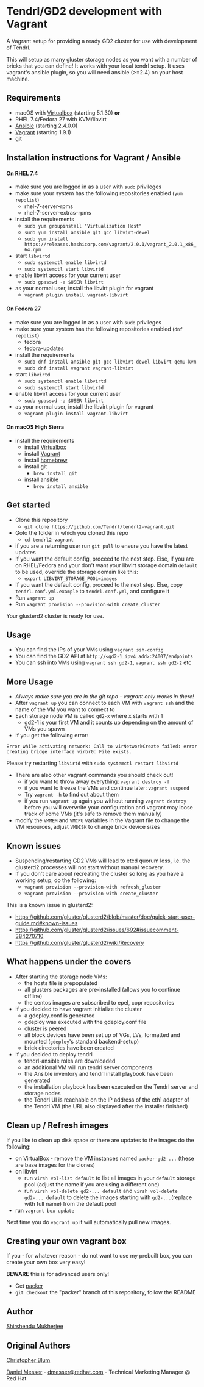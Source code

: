 # Tendrl/GD2 development with Vagrant

A Vagrant setup for providing a ready GD2 cluster for use with development of Tendrl.

This will setup as many gluster storage nodes as you want with a number of bricks that you can define!
It works with your local tendrl setup.
It uses vagrant's ansible plugin, so you will need ansible (>=2.4) on your host machine.

## Requirements
* macOS with [Virtualbox](https://www.virtualbox.org/wiki/Downloads) (starting 5.1.30) **or**
* RHEL 7.4/Fedora 27 with KVM/libvirt
* [Ansible](https://ansible.com) (starting 2.4.0.0)
* [Vagrant](https://www.vagrantup.com) (starting 1.9.1)
* git

## Installation instructions for Vagrant / Ansible

#### On RHEL 7.4

* make sure you are logged in as a user with `sudo` privileges
* make sure your system has the following repositories enabled (`yum repolist`)
  * rhel-7-server-rpms
  * rhel-7-server-extras-rpms
* install the requirements
  * `sudo yum groupinstall "Virtualization Host"`
  * `sudo yum install ansible git gcc libvirt-devel`
  * `sudo yum install https://releases.hashicorp.com/vagrant/2.0.1/vagrant_2.0.1_x86_64.rpm`
* start `libvirtd`
  * `sudo systemctl enable libvirtd`
  * `sudo systemctl start libvirtd`
* enable libvirt access for your current user
  * `sudo gpasswd -a $USER libvirt`
* as your normal user, install the libvirt plugin for vagrant
  * `vagrant plugin install vagrant-libvirt`

#### On Fedora 27

* make sure you are logged in as a user with `sudo` privileges
* make sure your system has the following repositories enabled (`dnf repolist`)
  * fedora
  * fedora-updates
* install the requirements
  * `sudo dnf install ansible git gcc libvirt-devel libvirt qemu-kvm`
  * `sudo dnf install vagrant vagrant-libvirt`
* start `libvirtd`
  * `sudo systemctl enable libvirtd`
  * `sudo systemctl start libvirtd`
* enable libvirt access for your current user
  * `sudo gpasswd -a $USER libvirt`
* as your normal user, install the libvirt plugin for vagrant
  * `vagrant plugin install vagrant-libvirt`

#### On macOS High Sierra

* install the requirements
  * install [Virtualbox](https://www.virtualbox.org/wiki/Downloads)
  * install [Vagrant](https://www.vagrantup.com)
  * install [homebrew](https://brew.sh/)
  * install git
    * `brew install git`
  * install ansible
    * `brew install ansible`

## Get started

* Clone this repository
  * `git clone https://github.com/Tendrl/tendrl2-vagrant.git`
* Goto the folder in which you cloned this repo
  * `cd tendrl2-vagrant`
* if you are a returning user run `git pull` to ensure you have the latest updates
* If you want the default config, proceed to the next step. Else, if you are on RHEL/Fedora and your don't want your libvirt storage domain `default` to be used, override the storage domain like this:
  * `export LIBVIRT_STORAGE_POOL=images`
* If you want the default config, proceed to the next step. Else, copy `tendrl.conf.yml.example` to `tendrl.conf.yml`, and configure it
* Run `vagrant up`
* Run `vagrant provision --provision-with create_cluster`

Your glusterd2 cluster is ready for use.

## Usage

- You can find the IPs of your VMs using `vagrant ssh-config`
- You can find the GD2 API at `http://<gd2-1_ipv4_add>:24007/endpoints`
- You can ssh into VMs using `vagrant ssh gd2-1`, `vagrant ssh gd2-2` etc

## More Usage
* *Always make sure you are in the git repo - vagrant only works in there!*
* After `vagrant up` you can connect to each VM with `vagrant ssh` and the name of the VM you want to connect to
* Each storage node VM is called `gd2-x` where x starts with 1
  - gd2-1 is your first VM and it counts up depending on the amount of VMs you spawn
* If you get the following error:

`Error while activating network: Call to virNetworkCreate failed: error creating bridge interface virbr0: File exists.`

Please try restarting `libvirtd` with `sudo systemctl restart libvirtd`

* There are also other vagrant commands you should check out!
  * if you want to throw away everything: `vagrant destroy -f`
  * if you want to freeze the VMs and continue later: `vagrant suspend`
  * Try `vagrant -h` to find out about them
  * if you run `vagrant up` again you without running `vagrant destroy` before you will overwrite your configuration and vagrant may loose track of some VMs (it's safe to remove them manually)
* modify the `VMMEM` and `VMCPU` variables in the Vagrant file to change the VM resources, adjust `VMDISK` to change brick device sizes

## Known issues
- Suspending/restarting GD2 VMs will lead to etcd quorum loss, i.e. the glusterd2 processes will not start without manual recovery.
- If you don't care about recreating the cluster so long as you have a working setup, do the following:
  - `vagrant provision --provision-with refresh_gluster`
  - `vagrant provision --provision-with create_cluster`

This is a known issue in glusterd2:
- https://github.com/gluster/glusterd2/blob/master/doc/quick-start-user-guide.md#known-issues
- https://github.com/gluster/glusterd2/issues/692#issuecomment-384270710
- https://github.com/gluster/glusterd2/wiki/Recovery


## What happens under the covers
* After starting the storage node VMs:
  * the hosts file is prepopulated
  * all glusters packages are pre-installed (allows you to continue offline)
  * the centos images are subscribed to epel, copr repositories 
* If you decided to have vagrant initialize the cluster
  * a gdeploy.conf is generated
  * gdeploy was executed with the gdeploy.conf file
  * cluster is peered
  * all block devices have been set up of VGs, LVs, formatted and mounted (`gdeploy`'s standard backend-setup)
  * brick directories have been created
* If you decided to deploy tendrl
  * tendrl-ansible roles are downloaded
  * an additional VM will run tendrl server components
  * the Ansible inventory and tendrl install playbook have been generated
  * the installation playbook has been executed on the Tendrl server and storage nodes
  * the Tendrl UI is reachable on the IP address of the eth1 adapter of the Tendrl VM (the URL also displayed after the installer finished)

## Clean up / Refresh images

If you like to clean up disk space or there are updates to the images do the following:

* on VirtualBox - remove the VM instances named `packer-gd2-...` (these are base images for the clones)
* on libvirt
  * run `virsh vol-list default` to list all images in your `default` storage pool (adjust the name if you are using a different one)
  * run `virsh vol-delete gd2-... default` and  `virsh vol-delete gd2-... default` to delete the images starting with `gd2-...`(replace with full name) from the default pool
* run `vagrant box update`

Next time you do `vagrant up` it will automatically pull new images.

## Creating your own vagrant box
If you - for whatever reason - do not want to use my prebuilt box, you can create your own box very easy!  

**BEWARE** this is for advanced users only!

* Get [packer](https://www.packer.io/)
* `git checkout` the "packer" branch of this repository, follow the README

## Author
[Shirshendu Mukherjee](https://github.com/shirshendu)

## Original Authors
[Christopher Blum](https://github.com/zeichenanonym)

[Daniel Messer](mailto:dmesser@redhat.com) - [dmesser@redhat.com](mailto:dmesser@redhat.com) -
Technical Marketing Manager @ Red Hat
